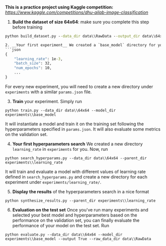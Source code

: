 **This is a practice project using Kaggle competition:**
_https://www.kaggle.com/competitions/dhu-ailab-image-classification_

1. __Build the dataset of size 64x64__: make sure you complete this step before training
```cmd
python build_dataset.py --data_dir data\\RawData --output_dir data\\64x64

2. __Your first experiment__ We created a `base_model` directory for you under the `experiments` directory. It contains a file `params.json` which sets the hyperparameters for the experiment. It looks like
```json
{
    "learning_rate": 1e-3,
    "batch_size": 32,
    "num_epochs": 10,
    ...
}
```
For every new experiment, you will need to create a new directory under `experiments` with a similar `params.json` file.

3. __Train__ your experiment. Simply run
```
python train.py --data_dir data\\64x64 --model_dir experiments\\base_model  
```
It will instantiate a model and train it on the training set following the hyperparameters specified in `params.json`. It will also evaluate some metrics on the validation set.

4. __Your first hyperparameters search__ We created a new directory `learning_rate` in `experiments` for you. Now, run
```
python search_hyperparams.py --data_dir data\\64x64 --parent_dir experiments\\learning_rate
```
It will train and evaluate a model with different values of learning rate defined in `search_hyperparams.py` and create a new directory for each experiment under `experiments/learning_rate/`.

5. __Display the results__ of the hyperparameters search in a nice format
```
python synthesize_results.py --parent_dir experiments\\learning_rate
```

6. __Evaluation on the test set__ Once you've run many experiments and selected your best model and hyperparameters based on the performance on the validation set, you can finally evaluate the performance of your model on the test set. Run
```
python evaluate.py --data_dir data\\64x64 --model_dir experiments\\base_model --output True --raw_data_dir data\\RawData
```